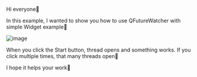 Hi everyone:hibiscus:

In this example, I wanted to show you how to use QFutureWatcher with simple Widget example:wilted_flower:	 

![image](https://user-images.githubusercontent.com/91613858/220639822-3fc14a51-02a8-4aa9-94cc-aee66ff6819c.png)

When you click the Start button, thread opens and something works. If you click multiple times, that many threads open:cactus:

I hope it helps your work:sunflower:

